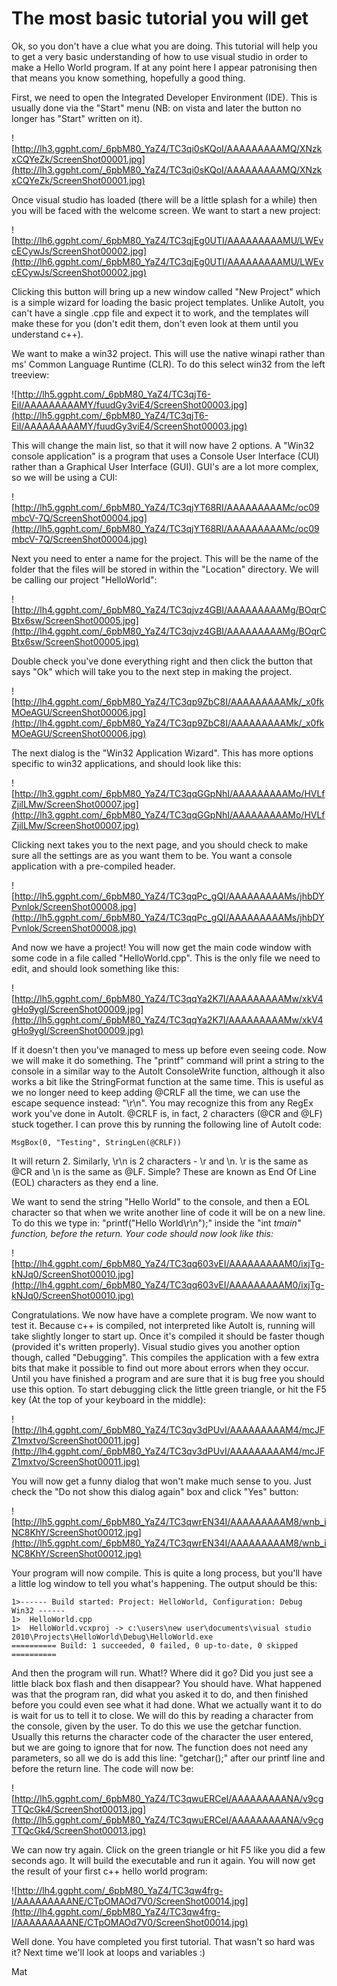 # The most basic tutorial you will get #

Ok, so you don't have a clue what you are doing. This tutorial will help you to get a very basic understanding of how to use visual studio in order to make a Hello World program. If at any point here I appear patronising then that means you know something, hopefully a good thing.

First, we need to open the Integrated Developer Environment (IDE). This is usually done via the "Start" menu (NB: on vista and later the button no longer has "Start" written on it).

![http://lh3.ggpht.com/_6pbM80_YaZ4/TC3qi0sKQoI/AAAAAAAAAMQ/XNzkxCQYeZk/ScreenShot00001.jpg](http://lh3.ggpht.com/_6pbM80_YaZ4/TC3qi0sKQoI/AAAAAAAAAMQ/XNzkxCQYeZk/ScreenShot00001.jpg)

Once visual studio has loaded (there will be a little splash for a while) then you will be faced with the welcome screen. We want to start a new project:

![http://lh6.ggpht.com/_6pbM80_YaZ4/TC3qjEg0UTI/AAAAAAAAAMU/LWEvcECywJs/ScreenShot00002.jpg](http://lh6.ggpht.com/_6pbM80_YaZ4/TC3qjEg0UTI/AAAAAAAAAMU/LWEvcECywJs/ScreenShot00002.jpg)

Clicking this button will bring up a new window called "New Project" which is a simple wizard for loading the basic project templates. Unlike AutoIt, you can't have a single .cpp file and expect it to work, and the templates will make these for you (don't edit them, don't even look at them until you understand c++).

We want to make a win32 project. This will use the native winapi rather than ms' Common Language Runtime (CLR). To do this select win32 from the left treeview:

![http://lh5.ggpht.com/_6pbM80_YaZ4/TC3qjT6-EiI/AAAAAAAAAMY/fuudGy3viE4/ScreenShot00003.jpg](http://lh5.ggpht.com/_6pbM80_YaZ4/TC3qjT6-EiI/AAAAAAAAAMY/fuudGy3viE4/ScreenShot00003.jpg)

This will change the main list, so that it will now have 2 options. A "Win32 console application" is a program that uses a Console User Interface (CUI) rather than a Graphical User Interface (GUI). GUI's are a lot more complex, so we will be using a CUI:

![http://lh5.ggpht.com/_6pbM80_YaZ4/TC3qjYT68RI/AAAAAAAAAMc/oc09mbcV-7Q/ScreenShot00004.jpg](http://lh5.ggpht.com/_6pbM80_YaZ4/TC3qjYT68RI/AAAAAAAAAMc/oc09mbcV-7Q/ScreenShot00004.jpg)

Next you need to enter a name for the project. This will be the name of the folder that the files will be stored in within the "Location" directory. We will be calling our project "HelloWorld":

![http://lh4.ggpht.com/_6pbM80_YaZ4/TC3qjvz4GBI/AAAAAAAAAMg/BOqrCBtx6sw/ScreenShot00005.jpg](http://lh4.ggpht.com/_6pbM80_YaZ4/TC3qjvz4GBI/AAAAAAAAAMg/BOqrCBtx6sw/ScreenShot00005.jpg)

Double check you've done everything right and then click the button that says "Ok" which will take you to the next step in making the project.

![http://lh4.ggpht.com/_6pbM80_YaZ4/TC3qp9ZbC8I/AAAAAAAAAMk/_x0fkMOeAGU/ScreenShot00006.jpg](http://lh4.ggpht.com/_6pbM80_YaZ4/TC3qp9ZbC8I/AAAAAAAAAMk/_x0fkMOeAGU/ScreenShot00006.jpg)

The next dialog is the "Win32 Application Wizard". This has more options specific to win32 applications, and should look like this:

![http://lh3.ggpht.com/_6pbM80_YaZ4/TC3qqGGpNhI/AAAAAAAAAMo/HVLfZjilLMw/ScreenShot00007.jpg](http://lh3.ggpht.com/_6pbM80_YaZ4/TC3qqGGpNhI/AAAAAAAAAMo/HVLfZjilLMw/ScreenShot00007.jpg)

Clicking next takes you to the next page, and you should check to make sure all the settings are as you want them to be. You want a console application with a pre-compiled header.

![http://lh5.ggpht.com/_6pbM80_YaZ4/TC3qqPc_gQI/AAAAAAAAAMs/jhbDYPvnlok/ScreenShot00008.jpg](http://lh5.ggpht.com/_6pbM80_YaZ4/TC3qqPc_gQI/AAAAAAAAAMs/jhbDYPvnlok/ScreenShot00008.jpg)

And now we have a project! You will now get the main code window with some code in a file called "HelloWorld.cpp". This is the only file we need to edit, and should look something like this:

![http://lh5.ggpht.com/_6pbM80_YaZ4/TC3qqYa2K7I/AAAAAAAAAMw/xkV4gHo9ygI/ScreenShot00009.jpg](http://lh5.ggpht.com/_6pbM80_YaZ4/TC3qqYa2K7I/AAAAAAAAAMw/xkV4gHo9ygI/ScreenShot00009.jpg)

If it doesn't then you've managed to mess up before even seeing code. Now we will make it do something. The "printf" command will print a string to the console in a similar way to the AutoIt ConsoleWrite function, although it also works a bit like the StringFormat function at the same time. This is useful as we no longer need to keep adding @CRLF all the time, we can use the escape sequence instead: "\r\n". You may recognize this from any RegEx work you've done in AutoIt. @CRLF is, in fact, 2 characters (@CR and @LF) stuck together. I can prove this by running the following line of AutoIt code:

```
MsgBox(0, "Testing", StringLen(@CRLF))
```

It will return 2. Similarly, \r\n is 2 characters - \r and \n. \r is the same as @CR and \n is the same as @LF. Simple? These are known as End Of Line (EOL) characters as they end a line.

We want to send the string "Hello World" to the console, and then a EOL character so that when we write another line of code it will be on a new line. To do this we type in: "printf("Hello World\r\n");" inside the "int _tmain" function, before the return. Your code should now look like this:_

![http://lh4.ggpht.com/_6pbM80_YaZ4/TC3qq603vEI/AAAAAAAAAM0/ixjTg-kNJq0/ScreenShot00010.jpg](http://lh4.ggpht.com/_6pbM80_YaZ4/TC3qq603vEI/AAAAAAAAAM0/ixjTg-kNJq0/ScreenShot00010.jpg)

Congratulations. We now have have a complete program. We now want to test it. Because c++ is compiled, not interpreted like AutoIt is, running will take slightly longer to start up. Once it's compiled it should be faster though (provided it's written properly). Visual studio gives you another option though, called "Debugging". This compiles the application with a few extra bits that make it possible to find out more about errors when they occur. Until you have finished a program and are sure that it is bug free you should use this option. To start debugging click the little green triangle, or hit the F5 key (At the top of your keyboard in the middle):

![http://lh4.ggpht.com/_6pbM80_YaZ4/TC3qv3dPUvI/AAAAAAAAAM4/mcJFZ1mxtvo/ScreenShot00011.jpg](http://lh4.ggpht.com/_6pbM80_YaZ4/TC3qv3dPUvI/AAAAAAAAAM4/mcJFZ1mxtvo/ScreenShot00011.jpg)

You will now get a funny dialog that won't make much sense to you. Just check the "Do not show this dialog again" box and click "Yes" button:

![http://lh5.ggpht.com/_6pbM80_YaZ4/TC3qwrEN34I/AAAAAAAAAM8/wnb_iNC8KhY/ScreenShot00012.jpg](http://lh5.ggpht.com/_6pbM80_YaZ4/TC3qwrEN34I/AAAAAAAAAM8/wnb_iNC8KhY/ScreenShot00012.jpg)

Your program will now compile. This is quite a long process, but you'll have a little log window to tell you what's happening. The output should be this:

```
1>------ Build started: Project: HelloWorld, Configuration: Debug Win32 ------
1>  HelloWorld.cpp
1>  HelloWorld.vcxproj -> c:\users\new user\documents\visual studio 2010\Projects\HelloWorld\Debug\HelloWorld.exe
========== Build: 1 succeeded, 0 failed, 0 up-to-date, 0 skipped ==========
```

And then the program will run. What!? Where did it go? Did you just see a little black box flash and then disappear? You should have. What happened was that the program ran, did what you asked it to do, and then finished before you could even see what it had done. What we actually want it to do is wait for us to tell it to close. We will do this by reading a character from the console, given by the user. To do this we use the getchar function. Usually this returns the character code of the character the user entered, but we are going to ignore that for now. The function does not need any parameters, so all we do is add this line: "getchar();" after our printf line and before the return line. The code will now be:

![http://lh5.ggpht.com/_6pbM80_YaZ4/TC3qwuERCeI/AAAAAAAAANA/v9cgTTQcGk4/ScreenShot00013.jpg](http://lh5.ggpht.com/_6pbM80_YaZ4/TC3qwuERCeI/AAAAAAAAANA/v9cgTTQcGk4/ScreenShot00013.jpg)

We can now try again. Click on the green triangle or hit F5 like you did a few seconds ago. It will build the executable and run it again. You will now get the result of your first c++ hello world program:

![http://lh4.ggpht.com/_6pbM80_YaZ4/TC3qw4frg-I/AAAAAAAAANE/CTpOMAOd7V0/ScreenShot00014.jpg](http://lh4.ggpht.com/_6pbM80_YaZ4/TC3qw4frg-I/AAAAAAAAANE/CTpOMAOd7V0/ScreenShot00014.jpg)

Well done. You have completed you first tutorial. That wasn't so hard was it? Next time we'll look at loops and variables :)

Mat